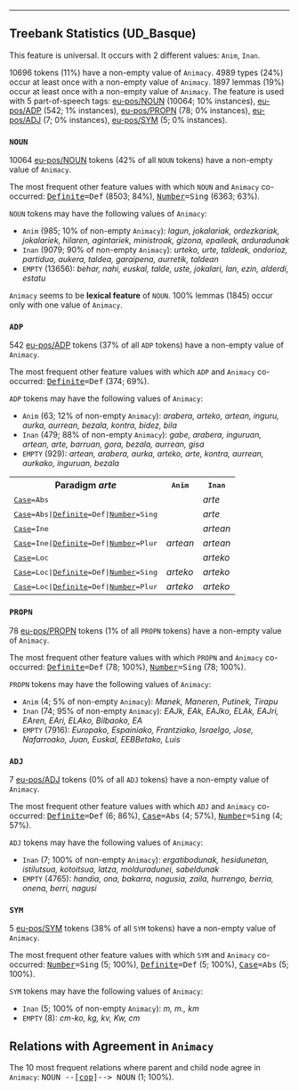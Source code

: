 

--------------------------------------------------------------------------------

## Treebank Statistics (UD_Basque)

This feature is universal.
It occurs with 2 different values: `Anim`, `Inan`.

10696 tokens (11%) have a non-empty value of `Animacy`.
4989 types (24%) occur at least once with a non-empty value of `Animacy`.
1897 lemmas (19%) occur at least once with a non-empty value of `Animacy`.
The feature is used with 5 part-of-speech tags: [eu-pos/NOUN]() (10064; 10% instances), [eu-pos/ADP]() (542; 1% instances), [eu-pos/PROPN]() (78; 0% instances), [eu-pos/ADJ]() (7; 0% instances), [eu-pos/SYM]() (5; 0% instances).

### `NOUN`

10064 [eu-pos/NOUN]() tokens (42% of all `NOUN` tokens) have a non-empty value of `Animacy`.

The most frequent other feature values with which `NOUN` and `Animacy` co-occurred: <tt><a href="Definite.html">Definite</a>=Def</tt> (8503; 84%), <tt><a href="Number.html">Number</a>=Sing</tt> (6363; 63%).

`NOUN` tokens may have the following values of `Animacy`:

* `Anim` (985; 10% of non-empty `Animacy`): <em>lagun, jokalariak, ordezkariak, jokalariek, hilaren, agintariek, ministroak, gizona, epaileak, arduradunak</em>
* `Inan` (9079; 90% of non-empty `Animacy`): <em>urteko, urte, taldeak, ondorioz, partidua, aukera, taldea, garaipena, aurretik, taldean</em>
* `EMPTY` (13656): <em>behar, nahi, euskal, talde, uste, jokalari, lan, ezin, alderdi, estatu</em>

`Animacy` seems to be **lexical feature** of `NOUN`. 100% lemmas (1845) occur only with one value of `Animacy`.

### `ADP`

542 [eu-pos/ADP]() tokens (37% of all `ADP` tokens) have a non-empty value of `Animacy`.

The most frequent other feature values with which `ADP` and `Animacy` co-occurred: <tt><a href="Definite.html">Definite</a>=Def</tt> (374; 69%).

`ADP` tokens may have the following values of `Animacy`:

* `Anim` (63; 12% of non-empty `Animacy`): <em>arabera, arteko, artean, inguru, aurka, aurrean, bezala, kontra, bidez, bila</em>
* `Inan` (479; 88% of non-empty `Animacy`): <em>gabe, arabera, inguruan, artean, arte, barruan, gora, bezala, aurrean, gisa</em>
* `EMPTY` (929): <em>artean, arabera, aurka, arteko, arte, kontra, aurrean, aurkako, inguruan, bezala</em>

<table>
  <tr><th>Paradigm <i>arte</i></th><th><tt>Anim</tt></th><th><tt>Inan</tt></th></tr>
  <tr><td><tt><a href="Case.html">Case</a>=Abs</tt></td><td></td><td><em>arte</em></td></tr>
  <tr><td><tt><a href="Case.html">Case</a>=Abs|<a href="Definite.html">Definite</a>=Def|<a href="Number.html">Number</a>=Sing</tt></td><td></td><td><em>arte</em></td></tr>
  <tr><td><tt><a href="Case.html">Case</a>=Ine</tt></td><td></td><td><em>artean</em></td></tr>
  <tr><td><tt><a href="Case.html">Case</a>=Ine|<a href="Definite.html">Definite</a>=Def|<a href="Number.html">Number</a>=Plur</tt></td><td><em>artean</em></td><td><em>artean</em></td></tr>
  <tr><td><tt><a href="Case.html">Case</a>=Loc</tt></td><td></td><td><em>arteko</em></td></tr>
  <tr><td><tt><a href="Case.html">Case</a>=Loc|<a href="Definite.html">Definite</a>=Def|<a href="Number.html">Number</a>=Sing</tt></td><td><em>arteko</em></td><td><em>arteko</em></td></tr>
  <tr><td><tt><a href="Case.html">Case</a>=Loc|<a href="Definite.html">Definite</a>=Def|<a href="Number.html">Number</a>=Plur</tt></td><td><em>arteko</em></td><td><em>arteko</em></td></tr>
</table>

### `PROPN`

78 [eu-pos/PROPN]() tokens (1% of all `PROPN` tokens) have a non-empty value of `Animacy`.

The most frequent other feature values with which `PROPN` and `Animacy` co-occurred: <tt><a href="Definite.html">Definite</a>=Def</tt> (78; 100%), <tt><a href="Number.html">Number</a>=Sing</tt> (78; 100%).

`PROPN` tokens may have the following values of `Animacy`:

* `Anim` (4; 5% of non-empty `Animacy`): <em>Manek, Maneren, Putinek, Tirapu</em>
* `Inan` (74; 95% of non-empty `Animacy`): <em>EAJk, EAk, EAJko, ELAk, EAJri, EAren, EAri, ELAko, Bilbaoko, EA</em>
* `EMPTY` (7916): <em>Europako, Espainiako, Frantziako, Israelgo, Jose, Nafarroako, Juan, Euskal, EEBBetako, Luis</em>

### `ADJ`

7 [eu-pos/ADJ]() tokens (0% of all `ADJ` tokens) have a non-empty value of `Animacy`.

The most frequent other feature values with which `ADJ` and `Animacy` co-occurred: <tt><a href="Definite.html">Definite</a>=Def</tt> (6; 86%), <tt><a href="Case.html">Case</a>=Abs</tt> (4; 57%), <tt><a href="Number.html">Number</a>=Sing</tt> (4; 57%).

`ADJ` tokens may have the following values of `Animacy`:

* `Inan` (7; 100% of non-empty `Animacy`): <em>ergatibodunak, hesidunetan, istilutsua, kotoitsua, latza, molduradunei, sabeldunak</em>
* `EMPTY` (4765): <em>handia, ona, bakarra, nagusia, zaila, hurrengo, berria, onena, berri, nagusi</em>

### `SYM`

5 [eu-pos/SYM]() tokens (38% of all `SYM` tokens) have a non-empty value of `Animacy`.

The most frequent other feature values with which `SYM` and `Animacy` co-occurred: <tt><a href="Number.html">Number</a>=Sing</tt> (5; 100%), <tt><a href="Definite.html">Definite</a>=Def</tt> (5; 100%), <tt><a href="Case.html">Case</a>=Abs</tt> (5; 100%).

`SYM` tokens may have the following values of `Animacy`:

* `Inan` (5; 100% of non-empty `Animacy`): <em>m, m., km</em>
* `EMPTY` (8): <em>cm-ko, kg, kv, Kw, cm</em>

## Relations with Agreement in `Animacy`

The 10 most frequent relations where parent and child node agree in `Animacy`:
<tt>NOUN --[<a href="../dep/cop.html">cop</a>]--> NOUN</tt> (1; 100%).


